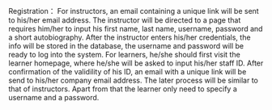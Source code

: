 Registration：
For instructors, an email containing a unique link will be sent to his/her email address. The instructor will be directed to a page that requires him/her to input his first name, last name, username, password and a short autobiography. After the instructor enters his/her credentials, the info will be stored in the database, the username and password will be ready to log into the system. For learners, he/she should first visit the learner homepage, where he/she will be asked to input his/her staff ID. After confirmation of the validility of his ID, an email with a unique link will be send to his/her company email address. The later process will be similar to that of instructors. Apart from that the learner only need to specify a username and a password.
